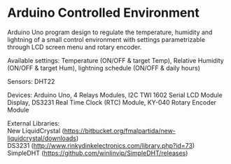 # Arduino Controlled Environment
Arduino Uno program design to regulate the temperature, humidity and lightning of a small control environment with settings parametrizable through LCD screen menu and rotary encoder.  


Available settings: Temperature (ON/OFF & target Temp), Relative Humidity (ON/OFF & target Hum), lightning schedule (ON/OFF & daily hours)

Sensors: DHT22

Devices: Arduino Uno, 4 Relays Modules, I2C TWI 1602 Serial LCD Module Display, DS3231 Real Time Clock (RTC) Module, KY-040 Rotary Encoder Module

External Libraries:  
New LiquidCrystal  (https://bitbucket.org/fmalpartida/new-liquidcrystal/downloads)  
DS3231  (http://www.rinkydinkelectronics.com/library.php?id=73)  
SimpleDHT  (https://github.com/winlinvip/SimpleDHT/releases)
